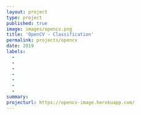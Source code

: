 ```yaml
---
layout: project
type: project
published: true
image: images/opencv.png
title: 'OpenCV - Classification'
permalink: projects/opencv
date: 2019
labels:
  -  
  - 
  - 
  - 
  - 
  - 
  - 
summary: 
projecturl: https://opencv-image.herokuapp.com/
---
```

